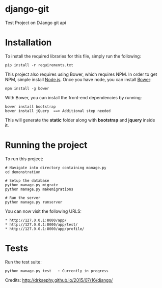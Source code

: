 # django-git
Test Project on DJango git api



# Installation

To install the required libraries for this file, simply run the following:

    pip install -r requirements.txt

This project also requires using Bower, which requires NPM. In order to get NPM, simple install <a href="https://nodejs.org/download/">Node.js</a>. Once you have node, you can install <a href="http://bower.io/">Bower</a>:

    npm install -g bower


With Bower, you can install the front-end dependencies by running:

    bower install bootstrap
    bower install jQuery  ==> Additional step needed 
    

This will generate the **static** folder along with **bootstrap** and **jquery** inside it.

# Running the project

To run this project:

	# Navigate into directory containing manage.py
    cd demonstration

    # Setup the database
    python manage.py migrate
    python manage.py makemigrations

    # Run the server
    python manage.py runserver

You can now visit the following URLS:

	* http://127.0.0.1:8000/app/
	* http://127.0.0.1:8000/app/test/
	* http://127.0.0.1:8000/app/profile/

# Tests

Run the test suite:

    python manage.py test   : Currently in progress


Credits: http://drksephy.github.io/2015/07/16/django/
